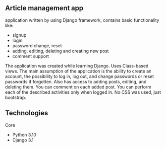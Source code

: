 ## Article management app
application written by using Django framework, contains basic functionality like:
* signup
* login 
* password change, reset
* adding, editing, deleting and creating new post
* comment support


The application was created while learning Django. Uses Class-based views. 
The main assumption of the application is the ability to create an account, the possibility to log in, log out, and change passwords or reset passwords if forgotten. 
Also has access to adding posts, editing, and deleting them. 
You can comment on each added post. You can perform each of the described activities only when logged in. 
No CSS was used, just bootstrap. 


## Technologies
Core
* Python 3.10
* Django 3.1
